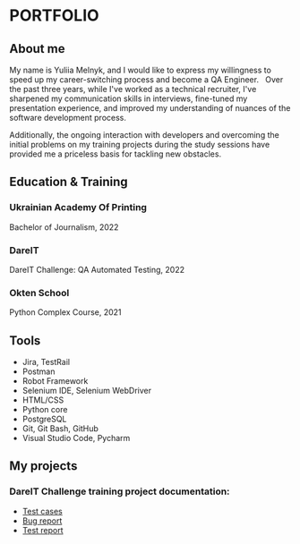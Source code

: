 # PORTFOLIO

## About me

My name is Yuliia Melnyk, and I would like to express my willingness to speed up my career-switching process and become a QA Engineer.
 
Over the past three years, while I've worked as a technical recruiter, I've sharpened my communication skills in interviews, fine-tuned my presentation experience, and improved my understanding of nuances of the software development process.

Additionally, the ongoing interaction with developers and overcoming the initial problems on my training projects during the study sessions have provided me a priceless basis for tackling new obstacles.

## Education & Training

### Ukrainian Academy Of Printing 
Bachelor of Journalism, 2022 

### DareIT
DareIT Challenge: QA Automated Testing, 2022

### Okten School 
Python Complex Course, 2021

## Tools

* Jira, TestRail
* Postman
*  Robot Framework
* Selenium IDE, Selenium WebDriver
* HTML/CSS
* Python core
* PostgreSQL
* Git, Git Bash, GitHub
* Visual Studio Code, Pycharm

## My projects

### DareIT Challenge training project documentation:

* [Test cases](shorturl.at/eFVY0)
* [Bug report](shorturl.at/zADHK)
* [Test report](shorturl.at/ewFIR)


